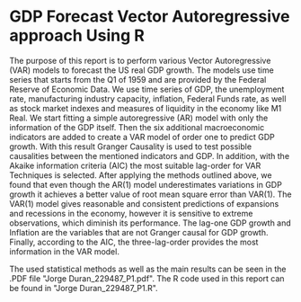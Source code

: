 # GDP Forecast Vector Autoregressive approach Using R

The purpose of this report is to perform various Vector Autoregressive (VAR) models to forecast the US real GDP growth. The models use time series that starts from the Q1 of 1959 and are provided by the Federal Reserve of Economic Data. We use time series of GDP, the unemployment rate, manufacturing industry capacity, inflation, Federal Funds rate, as well as stock market indexes and measures of liquidity in the economy like M1 Real. We start fitting a simple autoregressive (AR) model with only the information of the GDP itself. Then the six additional macroeconomic indicators are added to create a VAR model of order one to predict GDP growth. With this result Granger Causality is used to test possible causalities between the mentioned indicators and GDP. In addition, with the Akaike information criteria (AIC) the most suitable lag-order for VAR Techniques is selected. After applying the methods outlined above, we found that even though the AR(1) model underestimates variations in GDP growth it achieves a better value of root mean square error than VAR(1). The VAR(1) model gives reasonable and consistent predictions of expansions and recessions in the economy, however it is sensitive to extreme observations, which diminish its performance. The lag-one GDP growth and Inflation are the variables that are not Granger causal for GDP growth. Finally, according to the AIC, the three-lag-order provides the most information in the VAR model.

The used statistical methods as well as the main results can be seen in the .PDF file "Jorge Duran_229487_P1.pdf". The R code used in this report can be found in "Jorge Duran_229487_P1.R". 
